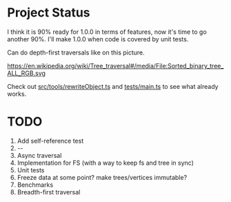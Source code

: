 # Project Status

I think it is 90% ready for 1.0.0 in terms of features, now it's time to go another 90%.
I'll make 1.0.0 when code is covered by unit tests.

Can do depth-first traversals like on this picture.

https://en.wikipedia.org/wiki/Tree_traversal#/media/File:Sorted_binary_tree_ALL_RGB.svg

Check out [src/tools/rewriteObject.ts](src/tools/rewriteObject.ts) and [tests/main.ts](tests/main.ts) to see what
already works.

# TODO

1. Add self-reference test
2. --
3. Async traversal
4. Implementation for FS (with a way to keep fs and tree in sync)
5. Unit tests
6. Freeze data at some point? make trees/vertices immutable?
7. Benchmarks
8. Breadth-first traversal
